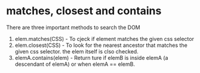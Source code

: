 # matches, closest and contains
There are three important methods to search the DOM

1. elem.matches(CSS) - To cjeck if element matches the given css selector
2. elem.closest(CSS) - To look for the nearest ancestor that matches the given css selector. the elem itself is clso checked.
3. elemA.contains(elem) - Return ture if elemB is inside elemA (a descendant of elemA) or when elemA == elemB.